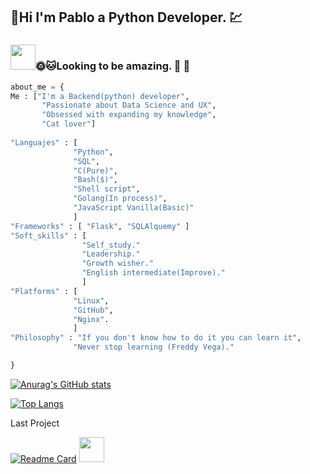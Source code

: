 ## :turtle:Hi I'm Pablo a Python Developer.  :chart: 
### <img src="https://media.giphy.com/media/vFKqnCdLPNOKc/giphy.gif" width="40" height="40" />:sun_with_face::cat:Looking to be amazing. :cactus: :deciduous_tree: 

```python
about_me = {
Me : ["I'm a Backend(python) developer",
       "Passionate about Data Science and UX",
       "Obsessed with expanding my knowledge",
       "Cat lover"]
 
"Languajes" : [
              "Python",
              "SQL",
              "C(Pure)",
              "Bash($)",
              "Shell script",
              "Golang(In process)",
              "JavaScript Vanilla(Basic)"
              ]
"Frameworks" : [ "Flask", "SQLAlquemy" ]
"Soft_skills" : [
                "Self_study."
                "Leadership."
                "Growth wisher."
                "English intermediate(Improve)."
                ]
"Platforms" : [
              "Linux",
              "GitHub",
              "Nginx".
              ]
"Philosophy" : "If you don't know how to do it you can learn it",
              "Never stop learning (Freddy Vega)."

}
```

[![Anurag's GitHub stats](https://github-readme-stats.vercel.app/api?username=PabloOsorix&theme=radical)](https://github.com/anuraghazra/github-readme-stats)


[![Top Langs](https://github-readme-stats.vercel.app/api/top-langs/?username=PabloOsorix&layout=compact&hide=HTML&theme=radical)](https://github.com/anuraghazra/github-readme-stats)

Last Project

[![Readme Card](https://github-readme-stats.vercel.app/api/pin/?username=PabloOsorix&repo=AirBnB_clone_v4&theme=radical&show_owner=PabloOsorix)](https://github.com/PabloOsorix/AirBnB_clone_v4) <img src="https://media.giphy.com/media/13HgwGsXF0aiGY/giphy.gif" width="40" height="40" />
<!--
**PabloOsorix/PabloOsorix** is a ✨ _special_ ✨ repository because its `README.md` (this file) appears on your GitHub profile.

Here are some ideas to get you started:

🔭 I’m currently working on me
- 🌱 I’m currently learning ...
- 👯 I’m looking to collaborate on ...
- 🤔 I’m looking for help with ...
- 💬 Ask me about ...
- 📫 How to reach me: ...
- 😄 Pronouns: ...
- ⚡ Fun fact: ...
-->
